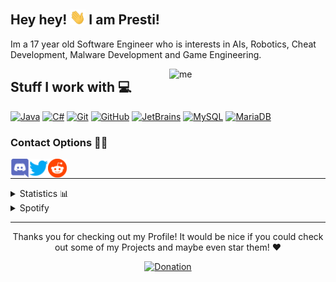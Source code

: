 ## Hey hey! <img alt="hand_wave" src="https://raw.githubusercontent.com/DxsSucuk/DxsSucuk/main/assets/wave.gif" width="25px" /> I am Presti!
Im a 17 year old Software Engineer who is interests in AIs, Robotics, Cheat Development, Malware Development and Game Engineering.

<img align="right" alt="me" title=":D" width="250px" src="https://www.presti.me/assets/img/presti.gif" >

## Stuff I work with 💻
[![Java](https://img.shields.io/static/v1?style=for-the-badge&logo=Java&logoColor=FFFFFF&message=Java&color=ED8B00&label=)](https://java.com/)
[![C#](https://img.shields.io/static/v1?style=for-the-badge&logo=Csharp&logoColor=FFFFFF&message=C%23&color=8800ff&label=)](https://java.com/)
[![Git](https://img.shields.io/static/v1?style=for-the-badge&logo=Git&message=Git&logoColor=FFFFFF&color=F05032&label=)](https://git-scm.com/)
[![GitHub](https://img.shields.io/static/v1?style=for-the-badge&logo=GitHub&message=GitHub&logoColor=FFFFFF&color=181717&label=)](https://github.com/)
[![JetBrains](https://img.shields.io/static/v1?style=for-the-badge&logo=JetBrains&logoColor=FFFFFF&message=JetBrains&nbsp;IDEs&color=000000&label=)](https://www.jetbrains.com/)
[![MySQL](https://img.shields.io/static/v1?style=for-the-badge&logo=MySQL&logoColor=FFFFFL&color=red&message=MySQL&label=)](https://mysql.com)
[![MariaDB](https://img.shields.io/static/v1?style=for-the-badge&logo=MariaDB&logoColor=FFFFFL&color=C51A4A&message=MariaDB&label=)](https://mariadb.com)

### Contact Options 🤝🏻

<p>
  <a href="https://discordapp.com/users/321580743488831490">
    <img align="left" alt="Discord" width="30px" src="assets/discord.png">
  </a>
  <a href="https://twitter.com/memerinoto">
    <img align="left" alt="Twitter" width="30px" src="assets/twitter.png">
  </a>
  <a href="https://www.reddit.com/user/PrestiSchmesti">
    <img align="left" alt="Reddit" width="30px" src="assets/reddit.png">
  </a>
</p>
<br>

---

<details close>
<summary>Statistics 📊</summary>
  <p>
    <img alt="Github Stats" height="165px" src="https://github-readme-stats.vercel.app/api?username=DxsSucuk&show_icons=true&theme=radical"/>
    <img alt="Github Language Stats" height="165px" src="https://github-readme-stats.vercel.app/api/top-langs/?username=DxsSucuk&layout=compact&theme=radical"/>
  </p>
</details>

<details close>
<summary>Spotify</summary>
  <p>
    <img alt="Spotify playing" height="165px" src="https://spotify-github-profile.vercel.app/api/view?uid=0yll7pztimqz7wkaraekuw1un&cover_image=true&theme=novatorem"/>
  </p>
</details>

---

<p align="center">Thanks you for checking out my Profile! It would be nice if you could check out some of my Projects and maybe even star them! ❤️</p>
<p align="center">
  <a href="https://ko-fi.com/T6T4AC652">
    <img alt="Donation" src="https://ko-fi.com/img/githubbutton_sm.svg">
  </a>
</p>
